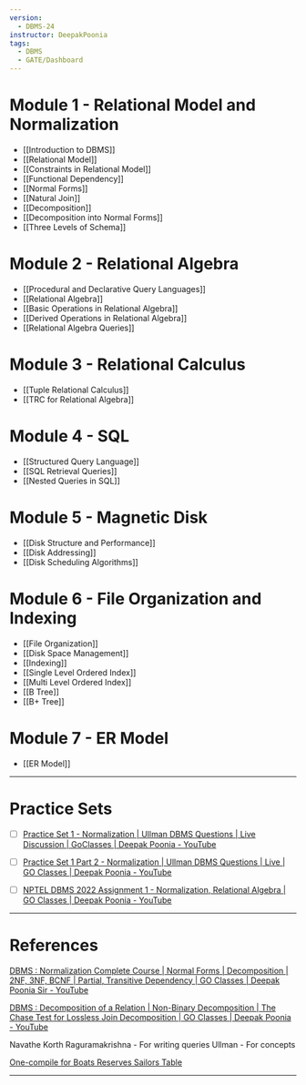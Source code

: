 ```yaml
---
version:
  - DBMS-24
instructor: DeepakPoonia
tags:
  - DBMS
  - GATE/Dashboard
---
```


# Module 1 - Relational Model and Normalization
- [[Introduction to DBMS]]
- [[Relational Model]]
- [[Constraints in Relational Model]]
- [[Functional Dependency]]
- [[Normal Forms]]
- [[Natural Join]]
- [[Decomposition]]
- [[Decomposition into Normal Forms]]
- [[Three Levels of Schema]]

# Module 2 - Relational Algebra
- [[Procedural and Declarative Query Languages]]
- [[Relational Algebra]]
- [[Basic Operations in Relational Algebra]]
- [[Derived Operations in Relational Algebra]]
- [[Relational Algebra Queries]]

# Module 3 - Relational Calculus
- [[Tuple Relational Calculus]]
- [[TRC for Relational Algebra]]

# Module 4 - SQL
- [[Structured Query Language]]
- [[SQL Retrieval Queries]]
- [[Nested Queries in SQL]]

# Module 5 - Magnetic Disk
- [[Disk Structure and Performance]]
- [[Disk Addressing]]
- [[Disk Scheduling Algorithms]]

# Module 6 - File Organization and Indexing
- [[File Organization]]
- [[Disk Space Management]]
- [[Indexing]]
- [[Single Level Ordered Index]]
- [[Multi Level Ordered Index]]
- [[B Tree]]
- [[B+ Tree]]

# Module 7 - ER Model
- [[ER Model]]


---

# Practice Sets
- [ ] [Practice Set 1 - Normalization | Ullman DBMS Questions | Live Discussion | GoClasses | Deepak Poonia - YouTube](https://www.youtube.com/watch?v=2dAWjK4JVco)
- [ ] [Practice Set 1 Part 2 - Normalization | Ullman DBMS Questions | Live | GO Classes | Deepak Poonia - YouTube](https://www.youtube.com/watch?v=EU5O_8wH3Xw)
- [ ] [NPTEL DBMS 2022 Assignment 1 - Normalization, Relational Algebra | GO Classes | Deepak Poonia - YouTube](https://www.youtube.com/watch?v=jp-9OeD-6qw)


---

# References
[DBMS : Normalization Complete Course | Normal Forms | Decomposition | 2NF, 3NF, BCNF | Partial, Transitive Dependency | GO Classes | Deepak Poonia Sir - YouTube](https://www.youtube.com/playlist?list=PLIPZ2_p3RNHhJjQGnZB2jORa0JxLdMp4X)

[DBMS : Decomposition of a Relation | Non-Binary Decomposition | The Chase Test for Lossless Join Decomposition | GO Classes | Deepak Poonia - YouTube](https://www.youtube.com/playlist?list=PLIPZ2_p3RNHjweUdD-fgcdD-oMiylqE9t)

Navathe
Korth
Raguramakrishna - For writing queries
Ullman - For concepts

[One-compile for Boats Reserves Sailors Table](https://www.mycompiler.io/view/GPP0ejSCIOW)

---
